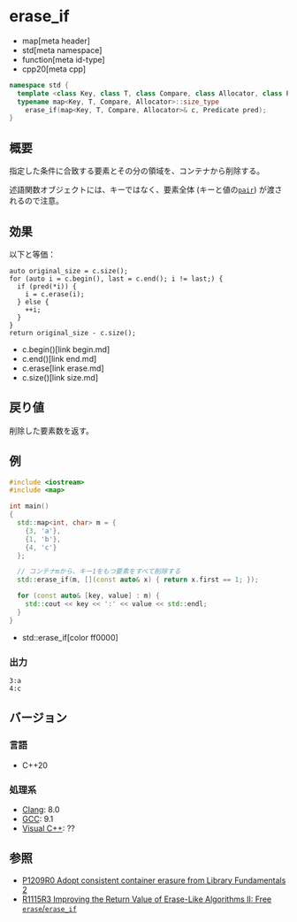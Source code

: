 # erase_if
* map[meta header]
* std[meta namespace]
* function[meta id-type]
* cpp20[meta cpp]

```cpp
namespace std {
  template <class Key, class T, class Compare, class Allocator, class Predicate>
  typename map<Key, T, Compare, Allocator>::size_type
    erase_if(map<Key, T, Compare, Allocator>& c, Predicate pred);
}
```

## 概要
指定した条件に合致する要素とその分の領域を、コンテナから削除する。

述語関数オブジェクトには、キーではなく、要素全体 (キーと値の[`pair`](/reference/utility/pair.md)) が渡されるので注意。


## 効果
以下と等価：

```
auto original_size = c.size();
for (auto i = c.begin(), last = c.end(); i != last;) {
  if (pred(*i)) {
    i = c.erase(i);
  } else {
    ++i;
  }
}
return original_size - c.size();
```
* c.begin()[link begin.md]
* c.end()[link end.md]
* c.erase[link erase.md]
* c.size()[link size.md]


## 戻り値
削除した要素数を返す。


## 例
```cpp example
#include <iostream>
#include <map>

int main()
{
  std::map<int, char> m = {
    {3, 'a'},
    {1, 'b'},
    {4, 'c'}
  };

  // コンテナmから、キー1をもつ要素をすべて削除する
  std::erase_if(m, [](const auto& x) { return x.first == 1; });

  for (const auto& [key, value] : m) {
    std::cout << key << ':' << value << std::endl;
  }
}
```
* std::erase_if[color ff0000]

### 出力
```
3:a
4:c
```

## バージョン
### 言語
- C++20

### 処理系
- [Clang](/implementation.md#clang): 8.0
- [GCC](/implementation.md#gcc): 9.1
- [Visual C++](/implementation.md#visual_cpp): ??


## 参照
- [P1209R0 Adopt consistent container erasure from Library Fundamentals 2](http://www.open-std.org/jtc1/sc22/wg21/docs/papers/2018/p1209r0.html)
- [R1115R3 Improving the Return Value of Erase-Like Algorithms II: Free `erase`/`erase_if`](http://www.open-std.org/jtc1/sc22/wg21/docs/papers/2019/p1115r3.pdf)
